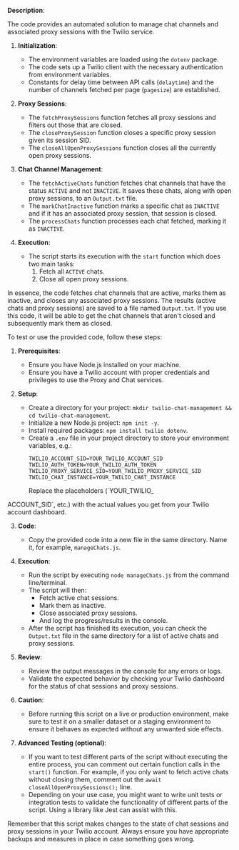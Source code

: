 **Description**:

The code provides an automated solution to manage chat channels and associated proxy sessions with the Twilio service.

1. **Initialization**:
    - The environment variables are loaded using the `dotenv` package.
    - The code sets up a Twilio client with the necessary authentication from environment variables.
    - Constants for delay time between API calls (`delaytime`) and the number of channels fetched per page (`pagesize`) are established.

2. **Proxy Sessions**:
    - The `fetchProxySessions` function fetches all proxy sessions and filters out those that are closed.
    - The `closeProxySession` function closes a specific proxy session given its session SID.
    - The `closeAllOpenProxySessions` function closes all the currently open proxy sessions.

3. **Chat Channel Management**:
    - The `fetchActiveChats` function fetches chat channels that have the status `ACTIVE` and not `INACTIVE`. It saves these chats, along with open proxy sessions, to an `Output.txt` file.
    - The `markChatInactive` function marks a specific chat as `INACTIVE` and if it has an associated proxy session, that session is closed.
    - The `processChats` function processes each chat fetched, marking it as `INACTIVE`.

4. **Execution**:
    - The script starts its execution with the `start` function which does two main tasks:
        1. Fetch all `ACTIVE` chats.
        2. Close all open proxy sessions.

In essence, the code fetches chat channels that are active, marks them as inactive, and closes any associated proxy sessions. The results (active chats and proxy sessions) are saved to a file named `Output.txt`. If you use this code, it will be able to get the chat channels that aren't closed and subsequently mark them as closed.

To test or use the provided code, follow these steps:

1. **Prerequisites**:
   - Ensure you have Node.js installed on your machine.
   - Ensure you have a Twilio account with proper credentials and privileges to use the Proxy and Chat services.

2. **Setup**:
   - Create a directory for your project: `mkdir twilio-chat-management && cd twilio-chat-management`.
   - Initialize a new Node.js project: `npm init -y`.
   - Install required packages: `npm install twilio dotenv`.
   - Create a `.env` file in your project directory to store your environment variables, e.g.:
     ```env
     TWILIO_ACCOUNT_SID=YOUR_TWILIO_ACCOUNT_SID
     TWILIO_AUTH_TOKEN=YOUR_TWILIO_AUTH_TOKEN
     TWILIO_PROXY_SERVICE_SID=YOUR_TWILIO_PROXY_SERVICE_SID
     TWILIO_CHAT_INSTANCE=YOUR_TWILIO_CHAT_INSTANCE
     ```
     Replace the placeholders (`YOUR_TWILIO_

ACCOUNT_SID`, etc.) with the actual values you get from your Twilio account dashboard.

3. **Code**:
   - Copy the provided code into a new file in the same directory. Name it, for example, `manageChats.js`.

4. **Execution**:
   - Run the script by executing `node manageChats.js` from the command line/terminal.
   - The script will then:
     - Fetch active chat sessions.
     - Mark them as inactive.
     - Close associated proxy sessions.
     - And log the progress/results in the console.
   - After the script has finished its execution, you can check the `Output.txt` file in the same directory for a list of active chats and proxy sessions.

5. **Review**:
   - Review the output messages in the console for any errors or logs.
   - Validate the expected behavior by checking your Twilio dashboard for the status of chat sessions and proxy sessions.

6. **Caution**:
   - Before running this script on a live or production environment, make sure to test it on a smaller dataset or a staging environment to ensure it behaves as expected without any unwanted side effects.

7. **Advanced Testing (optional)**:
   - If you want to test different parts of the script without executing the entire process, you can comment out certain function calls in the `start()` function. For example, if you only want to fetch active chats without closing them, comment out the `await closeAllOpenProxySessions();` line.
   - Depending on your use case, you might want to write unit tests or integration tests to validate the functionality of different parts of the script. Using a library like Jest can assist with this.

Remember that this script makes changes to the state of chat sessions and proxy sessions in your Twilio account. Always ensure you have appropriate backups and measures in place in case something goes wrong.
